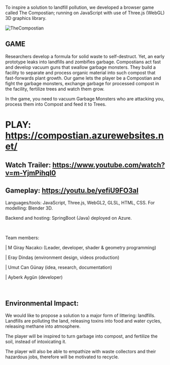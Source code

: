 
To inspire a solution to landfill pollution, we developed a browser game called The Compostian; running on JavaScript with use of Three.js (WebGL) 3D graphics library.  


![TheCompostian](https://user-images.githubusercontent.com/56702583/154808630-0821f442-3981-43f4-8cb6-d53a996a2e91.png)


## GAME

 Researchers develop a formula for solid waste to self-destruct. Yet, an early prototype leaks into landfills and zombifies garbage. Compostians act fast and develop vacuum guns that swallow garbage monsters. They build a facility to separate and process organic material into such compost that fast-forwards plant growth.
Our game lets the player be a Compostian and fight the garbage monsters, exchange garbage for processed compost in the facility, fertilize trees and watch them grow.

In the game, you need to vacuum Garbage Monsters who are attacking you, process them into Compost and feed it to Trees.

# PLAY: https://compostian.azurewebsites.net/

## Watch Trailer:  https://www.youtube.com/watch?v=m-YjmPihqI0

## Gameplay:  https://youtu.be/yefiU9FO3aI


Languages/tools: JavaScript, Three.js, WebGL2, GLSL, HTML, CSS. For modelling: Blender 3D. 

Backend and hosting: SpringBoot (Java) deployed on Azure.

<br/>

Team members: 

  |  M Giray Nacakcı (Leader, developer, shader & geometry programming)
  
  |  Eray Dindaş (environment design, videos production)
  
  |  Umut Can Günay (idea, research, documentation)
  
  |  Ayberk Aygün (developer)

<br/>

## Environmental Impact: 

  We would like to propose a solution to a major form of littering: landfills. Landfills are polluting the land, releasing toxins into food and water cycles, releasing methane into atmosphere.  

  The player will be inspired to turn garbage into compost, and fertilize the soil, instead of intoxicating it.
  
  The player will also be able to empathize with waste collectors and their hazardous jobs, therefore will be motivated to recycle. 
